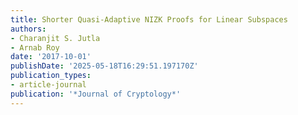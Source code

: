 ```yaml
---
title: Shorter Quasi-Adaptive NIZK Proofs for Linear Subspaces
authors:
- Charanjit S. Jutla
- Arnab Roy
date: '2017-10-01'
publishDate: '2025-05-18T16:29:51.197170Z'
publication_types:
- article-journal
publication: '*Journal of Cryptology*'
---
```


